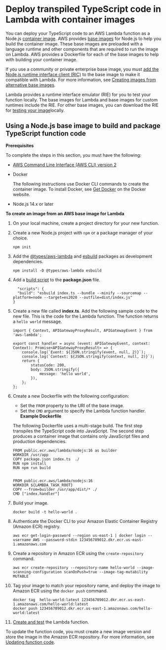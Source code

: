 # Deploy transpiled TypeScript code in Lambda with container images<a name="typescript-image"></a>

You can deploy your TypeScript code to an AWS Lambda function as a Node\.js [container image](images-create.md)\. AWS provides [base images](nodejs-image.md#nodejs-image-base) for Node\.js to help you build the container image\. These base images are preloaded with a language runtime and other components that are required to run the image on Lambda\. AWS provides a Dockerfile for each of the base images to help with building your container image\.

If you use a community or private enterprise base image, you must [add the Node\.js runtime interface client \(RIC\)](nodejs-image.md#nodejs-image-clients) to the base image to make it compatible with Lambda\. For more information, see [Creating images from alternative base images](images-create.md#images-create-from-alt)\.

Lambda provides a runtime interface emulator \(RIE\) for you to test your function locally\. The base images for Lambda and base images for custom runtimes include the RIE\. For other base images, you can download the RIE for [testing your image](images-test.md)locally\.

## Using a Node\.js base image to build and package TypeScript function code<a name="base-image-typescript"></a>

**Prerequisites**

To complete the steps in this section, you must have the following:
+ [AWS Command Line Interface \(AWS CLI\) version 2](https://docs.aws.amazon.com/cli/latest/userguide/getting-started-install.html)
+ Docker

  The following instructions use Docker CLI commands to create the container image\. To install Docker, see [Get Docker](https://docs.docker.com/get-docker) on the Docker website\.
+ Node\.js 14\.x or later

**To create an image from an AWS base image for Lambda**

1. On your local machine, create a project directory for your new function\.

1. Create a new Node\.js project with `npm` or a package manager of your choice\.

   ```
   npm init
   ```

1. Add the [@types/aws\-lambda](https://www.npmjs.com/package/@types/aws-lambda) and [esbuild](https://esbuild.github.io/) packages as development dependencies\.

   ```
   npm install -D @types/aws-lambda esbuild
   ```

1. Add a [build script](https://esbuild.github.io/getting-started/#build-scripts) to the **package\.json** file\.

   ```
     "scripts": {
     "build": "esbuild index.ts --bundle --minify --sourcemap --platform=node --target=es2020 --outfile=dist/index.js"
   }
   ```

1. Create a new file called **index\.ts**\. Add the following sample code to the new file\. This is the code for the Lambda function\. The function returns a `hello world` message\.

   ```
   import { Context, APIGatewayProxyResult, APIGatewayEvent } from 'aws-lambda';
   
   export const handler = async (event: APIGatewayEvent, context: Context): Promise<APIGatewayProxyResult> => {
       console.log(`Event: ${JSON.stringify(event, null, 2)}`);
       console.log(`Context: ${JSON.stringify(context, null, 2)}`);
       return {
           statusCode: 200,
           body: JSON.stringify({
               message: 'hello world',
           }),
       };
   };
   ```

1. Create a new Dockerfile with the following configuration:
   + Set the `FROM` property to the URI of the base image\.
   + Set the `CMD` argument to specify the Lambda function handler\.  
**Example Dockerfile**  

   The following Dockerfile uses a multi\-stage build\. The first step transpiles the TypeScript code into JavaScript\. The second step produces a container image that contains only JavaScript files and production dependencies\.

   ```
   FROM public.ecr.aws/lambda/nodejs:16 as builder
   WORKDIR /usr/app
   COPY package.json index.ts  ./
   RUN npm install
   RUN npm run build
       
   
   FROM public.ecr.aws/lambda/nodejs:16
   WORKDIR ${LAMBDA_TASK_ROOT}
   COPY --from=builder /usr/app/dist/* ./
   CMD ["index.handler"]
   ```

1. Build your image\.

   ```
   docker build -t hello-world .
   ```

1. Authenticate the Docker CLI to your Amazon Elastic Container Registry \(Amazon ECR\) registry\.

   ```
   aws ecr get-login-password --region us-east-1 | docker login --username AWS --password-stdin 123456789012.dkr.ecr.us-east-1.amazonaws.com
   ```

1. Create a repository in Amazon ECR using the `create-repository` command\.

   ```
   aws ecr create-repository --repository-name hello-world --image-scanning-configuration scanOnPush=true --image-tag-mutability MUTABLE
   ```

1. Tag your image to match your repository name, and deploy the image to Amazon ECR using the `docker push` command\. 

   ```
   docker tag  hello-world:latest 123456789012.dkr.ecr.us-east-1.amazonaws.com/hello-world:latest
   docker push 123456789012.dkr.ecr.us-east-1.amazonaws.com/hello-world:latest
   ```

1. [Create and test](gettingstarted-images.md#configuration-images-create) the Lambda function\.

To update the function code, you must create a new image version and store the image in the Amazon ECR repository\. For more information, see [Updating function code](gettingstarted-images.md#configuration-images-update)\.